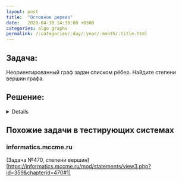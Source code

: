 ```yaml
---
layout: post
title:  "Остовное дерево"
date:   2020-04-30 14:30:00 +0300
categories: algo graphs
permalink: /:categories/:day/:year/:month/:title.html
---
```


## Задача:
Неориентированный граф задан списком рёбер. Найдите степени вершин графа.

## Решение:
<details><summry>Показать решение</summry>
Считываем ребра графа и наращиваем для вершин число инцидентных им рёбер.

{% highlight java %}
for (int i = 0; i < m; i++) {
	int u = in.nextInt() - 1;
	int v = in.nextInt() - 1;
	graph[u]++;
	graph[v]++;
}
{% endhighlight %}
</details>

## Похожие задачи в тестирующих системах

### informatics.mccme.ru

(Задача №470, степени вершин)[https://informatics.mccme.ru/mod/statements/view3.php?id=359&chapterid=470#1]


